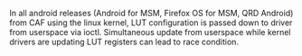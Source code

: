 In all android releases (Android for MSM, Firefox OS for MSM, QRD Android) from CAF using the linux kernel, LUT configuration is passed down to driver from userspace via ioctl. Simultaneous update from userspace while kernel drivers are updating LUT registers can lead to race condition.
